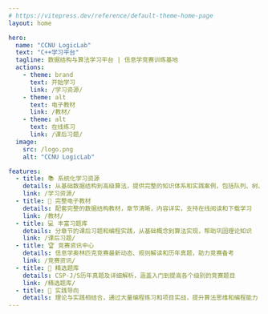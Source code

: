```yaml
---
# https://vitepress.dev/reference/default-theme-home-page
layout: home

hero:
  name: "CCNU LogicLab"
  text: "C++学习平台"
  tagline: 数据结构与算法学习平台 | 信息学竞赛训练基地
  actions:
    - theme: brand
      text: 开始学习
      link: /学习资源/
    - theme: alt
      text: 电子教材
      link: /教材/
    - theme: alt
      text: 在线练习
      link: /课后习题/
  image:
    src: /logo.png
    alt: "CCNU LogicLab"

features:
  - title: 📚 系统化学习资源
    details: 从基础数据结构到高级算法，提供完整的知识体系和实践案例，包括队列、树、图等核心主题的深度讲解
    link: /学习资源/
  - title: 📖 完整电子教材
    details: 配套完整的数据结构教材，章节清晰，内容详实，支持在线阅读和下载学习
    link: /教材/
  - title: 💻 丰富习题库
    details: 分章节的课后习题和编程实践，从基础概念到算法实现，帮助巩固理论知识
    link: /课后习题/
  - title: 🏆 竞赛资讯中心
    details: 信息学奥林匹克竞赛最新动态、规则解读和历年真题，助力竞赛备考
    link: /竞赛资讯/
  - title: 📝 精选题库
    details: CSP-J/S历年真题及详细解析，涵盖入门到提高各个级别的竞赛题目
    link: /精选题库/
  - title: 🚀 实践导向
    details: 理论与实践相结合，通过大量编程练习和项目实战，提升算法思维和编程能力
---
```


